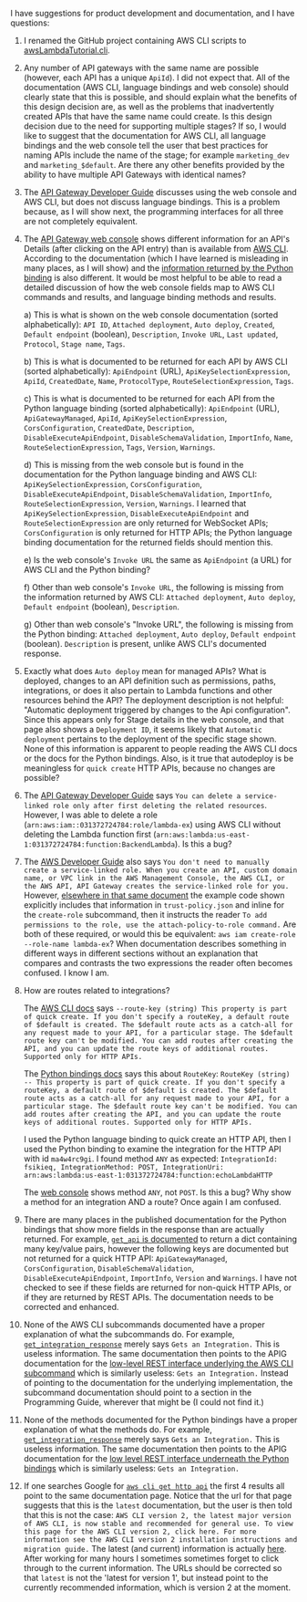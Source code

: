 I have suggestions for product development and documentation, and I have questions:

1) I renamed the GitHub project containing AWS CLI scripts to [awsLambdaTutorial.cli](https://github.com/mslinn/awsLambdaTutorial.cli).

2) Any number of API gateways with the same name are possible (however, each API has a unique `ApiId`). I did not expect that. All of the documentation (AWS CLI, language bindings and web console) should clearly state that this is possible, and should explain what the benefits of this design decision are, as well as the problems that inadvertently created APIs that have the same name could create. Is this design decision due to the need for supporting multiple stages? If so, I would like to suggest that the documentation for AWS CLI, all language bindings and the web console tell the user that best practices for naming APIs include the name of the stage; for example `marketing_dev` and `marketing_$default`. Are there any other benefits provided by the ability to have multiple API Gateways with identical names?

3) The [API Gateway Developer Guide](https://docs.aws.amazon.com/apigateway/latest/developerguide/http-api-develop.html) discusses using the web console and AWS CLI, but does not discuss language bindings. This is a problem because, as I will show next, the programming interfaces for all three are not completely equivalent.

4) The [API Gateway web console](https://console.aws.amazon.com/apigateway) shows different information for an API's Details (after clicking on the API entry) than is available from [AWS CLI](https://awscli.amazonaws.com/v2/documentation/api/latest/reference/apigatewayv2/get-apis.html). According to the documentation (which I have learned is misleading in many places, as I will show) and the [information returned by the Python binding](https://boto3.amazonaws.com/v1/documentation/api/latest/reference/services/apigatewayv2.html#ApiGatewayV2.Client.get_apis) is also different. It would be most helpful to be able to read a detailed discussion of how the web console fields map to AWS CLI commands and results, and language binding methods and results.

   a) This is what is shown on the web console documentation (sorted alphabetically): `API ID`, `Attached deployment`, `Auto deploy`, `Created`, `Default endpoint` (boolean), `Description`, `Invoke URL`, `Last updated`, `Protocol`, `Stage name`, `Tags`.

   b) This is what is documented to be returned for each API by AWS CLI (sorted alphabetically): `ApiEndpoint` (URL), `ApiKeySelectionExpression`, `ApiId`, `CreatedDate`, `Name`, `ProtocolType`, `RouteSelectionExpression`, `Tags`.

   c) This is what is documented to be returned for each API from the Python language binding (sorted alphabetically): `ApiEndpoint` (URL), `ApiGatewayManaged`, `ApiId`, `ApiKeySelectionExpression`, `CorsConfiguration`, `CreatedDate`, `Description`, `DisableExecuteApiEndpoint`, `DisableSchemaValidation`, `ImportInfo`, `Name`, `RouteSelectionExpression`, `Tags`, `Version`, `Warnings`.

   d) This is missing from the web console but is found in the documentation for the Python language binding and AWS CLI: `ApiKeySelectionExpression`, `CorsConfiguration`, `DisableExecuteApiEndpoint`, `DisableSchemaValidation`, `ImportInfo`, `RouteSelectionExpression`, `Version`, `Warnings`. I learned that `ApiKeySelectionExpression`, `DisableExecuteApiEndpoint` and `RouteSelectionExpression` are only returned for WebSocket APIs; `CorsConfiguration` is only returned for HTTP APIs; the Python language binding documentation for the returned fields should mention this.

   e) Is the web console's `Invoke URL` the same as `ApiEndpoint` (a URL) for AWS CLI and the Python binding?

   f) Other than web console's `Invoke URL`, the following is missing from the information returned by AWS CLI: `Attached deployment`, `Auto deploy`, `Default endpoint` (boolean), `Description`.

   g) Other than web console's "Invoke URL", the following is missing from the Python binding: `Attached deployment`, `Auto deploy`, `Default endpoint` (boolean). `Description` is present, unlike AWS CLI's documented response.

5) Exactly what does `Auto deploy` mean for managed APIs? What is deployed, changes to an API definition such as permissions, paths, integrations, or does it also pertain to Lambda functions and other resources behind the API? The deployment description is not helpful: "Automatic deployment triggered by changes to the Api configuration". Since this appears only for Stage details in the web console, and that page also shows a `Deployment ID`, it seems likely that `Automatic deployment` pertains to the deployment of the specific stage shown. None of this information is apparent to people reading the AWS CLI docs or the docs for the Python bindings. Also, is it true that autodeploy is be meaningless for `quick create` HTTP APIs, because no changes are possible?

6) The [API Gateway Developer Guide](https://docs.aws.amazon.com/apigateway/latest/developerguide/using-service-linked-roles.html) says `You can delete a service-linked role only after first deleting the related resources`. However, I was able to delete a role (`arn:aws:iam::031372724784:role/lambda-ex`) using AWS CLI without deleting the Lambda function first (`arn:aws:lambda:us-east-1:031372724784:function:BackendLambda`). Is this a bug?

7) The [AWS Developer Guide](https://docs.aws.amazon.com/apigateway/latest/developerguide/using-service-linked-roles.html#create-slr) also says `You don't need to manually create a service-linked role. When you create an API, custom domain name, or VPC link in the AWS Management Console, the AWS CLI, or the AWS API, API Gateway creates the service-linked role for you.` However, [elsewhere in that same document](https://docs.aws.amazon.com/lambda/latest/dg/lambda-intro-execution-role.html#permissions-executionrole-api) the example code shown explicitly includes that information in `trust-policy.json` and inline for the `create-role` subcommand, then it instructs the reader `To add permissions to the role, use the attach-policy-to-role command.` Are both of these required, or would this be equivalent: `aws iam create-role --role-name lambda-ex`? When documentation describes something in different ways in different sections without an explanation that compares and contrasts the two expressions the reader often becomes confused. I know I am.

7) How are routes related to integrations?

   The [AWS CLI docs](https://awscli.amazonaws.com/v2/documentation/api/latest/reference/apigatewayv2/create-api.html) says `--route-key (string) This property is part of quick create. If you don't specify a routeKey, a default route of $default is created. The $default route acts as a catch-all for any request made to your API, for a particular stage. The $default route key can't be modified. You can add routes after creating the API, and you can update the route keys of additional routes. Supported only for HTTP APIs.`

   The [Python bindings docs](https://boto3.amazonaws.com/v1/documentation/api/latest/reference/services/apigatewayv2.html#ApiGatewayV2.Client.create_api) says this about `RouteKey`: `RouteKey (string) -- This property is part of quick create. If you don't specify a routeKey, a default route of $default is created. The $default route acts as a catch-all for any request made to your API, for a particular stage. The $default route key can't be modified. You can add routes after creating the API, and you can update the route keys of additional routes. Supported only for HTTP APIs.`

   I used the Python language binding to quick create an HTTP API, then I used the Python binding to examine the integration for the HTTP API with id `ma4w4rc9gi`. I found method `ANY` as expected:
`IntegrationId: fsikieq, IntegrationMethod: POST, IntegrationUri: arn:aws:lambda:us-east-1:031372724784:function:echoLambdaHTTP`

   The [web console](https://console.aws.amazon.com/apigateway/main/develop/integrations/attach?api=ma4w4rc9gi&integration=fsikieq&region=us-east-1&routes=wbygs9i) shows method `ANY`, not `POST`. Is this a bug? Why show a method for an integration AND a route? Once again I am confused.

8) There are many places in the published documentation for the Python bindings that show more fields in the response than are actually returned. For example, [`get_api` is documented](https://boto3.amazonaws.com/v1/documentation/api/latest/reference/services/apigatewayv2.html#ApiGatewayV2.Client.get_api) to return a dict containing many key/value pairs, however the following keys are documented but not returned for a quick HTTP API: `ApiGatewayManaged`, `CorsConfiguration`, `DisableSchemaValidation`, `DisableExecuteApiEndpoint`, `ImportInfo`, `Version` and `Warnings`. I have not checked to see if these fields are returned for non-quick HTTP APIs, or if they are returned by REST APIs. The documentation needs to be corrected and enhanced.

9) None of the AWS CLI subcommands documented have a proper explanation of what the subcommands do. For example, [`get_integration_response`](https://awscli.amazonaws.com/v2/documentation/api/latest/reference/apigatewayv2/get-integration.html) merely says `Gets an Integration.` This is useless information. The same documentation then points to the APIG documentation for the [low-level REST interface underlying the AWS CLI subcommand](https://docs.aws.amazon.com/goto/WebAPI/apigatewayv2-2018-11-29/GetIntegration) which is similarly useless: `Gets an Integration.` Instead of pointing to the documentation for the underlying implementation, the subcommand documentation should point to a section in the Programming Guide, wherever that might be (I could not find it.)

10) None of the methods documented for the Python bindings have a proper explanation of what the methods do. For example, [`get_integration_response`](https://boto3.amazonaws.com/v1/documentation/api/latest/reference/services/apigatewayv2.html#ApiGatewayV2.Client.get_integration) merely says `Gets an Integration.` This is useless information. The same documentation then points to the APIG documentation for the [low level REST interface underneath the Python bindings](https://docs.aws.amazon.com/apigatewayv2/latest/api-reference/apis-apiid-integrations-integrationid.html#apis-apiid-integrations-integrationidget) which is similarly useless: `Gets an Integration.`

11) If one searches Google for [`aws cli get http api`](https://docs.aws.amazon.com/cli/latest/reference/apigatewayv2/get-apis.html) the first 4 results all point to the same documentation page. Notice that the url for that page suggests that this is the `latest` documentation, but the user is then told that this is not the case: `AWS CLI version 2, the latest major version of AWS CLI, is now stable and recommended for general use. To view this page for the AWS CLI version 2, click here. For more information see the AWS CLI version 2 installation instructions and migration guide.` The latest (and current) information is actually [here](https://awscli.amazonaws.com/v2/documentation/api/latest/reference/apigatewayv2/get-apis.html). After working for many hours I sometimes sometimes forget to click through to the current information. The URLs should be corrected so that `latest` is not the 'latest for version 1', but instead point to the currently recommended information, which is version 2 at the moment.
